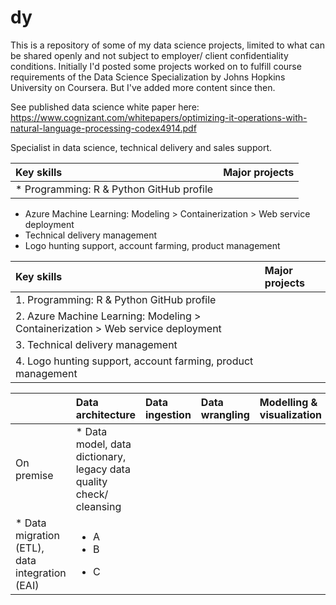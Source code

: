 # dy
This is a repository of some of my data science projects, limited to what can be shared openly and not subject to employer/ client confidentiality conditions. Initially I'd posted some projects worked on to fulfill course requirements of the Data Science Specialization by Johns Hopkins University on Coursera. But I've added more content since then.

See published data science white paper here: https://www.cognizant.com/whitepapers/optimizing-it-operations-with-natural-language-processing-codex4914.pdf


Specialist in data science, technical delivery and sales support.

| Key skills | Major projects |
| :------------ | :------------ |
| *	Programming: R & Python GitHub profile  | |
*	Azure Machine Learning: Modeling > Containerization > Web service deployment 
*	Technical delivery management 
*	Logo hunting support, account farming, product management


| Key skills | Major projects |
| :------------ | :------------ |
| 1.	Programming: R & Python GitHub profile | |
| 2.	Azure Machine Learning: Modeling > Containerization > Web service deployment | |
| 3.	Technical delivery management | |
| 4.	Logo hunting support, account farming, product management | |



|	 | Data architecture | Data ingestion |	Data wrangling	| Modelling & visualization |	Deployment |
| :------------ | :------------ | :------------ | :------------ | :------------ | :------------ |
| On premise | * Data model, data dictionary, legacy data quality check/ cleansing 
* Data migration (ETL), data integration (EAI) | <ul><li>A</li><li>B</li></ul><ul><li>C</li></ul> |


